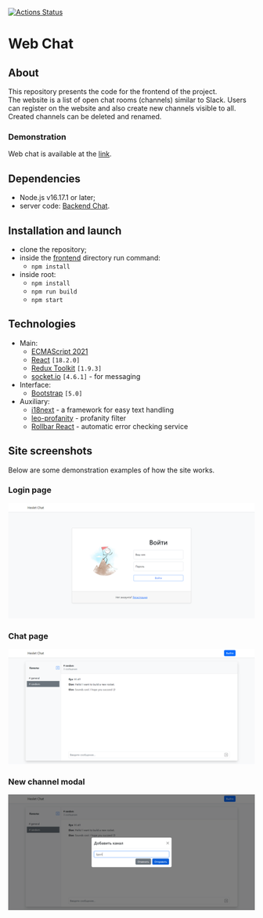 [![Actions Status](https://github.com/Frit027/frontend-project-12/workflows/hexlet-check/badge.svg)](https://github.com/Frit027/frontend-project-12/actions)

# Web Chat

## About
This repository presents the code for the frontend of the project.  
The website is a list of open chat rooms (channels) similar to Slack.
Users can register on the website and also create new channels visible to all.
Created channels can be deleted and renamed.

### Demonstration
Web chat is available at the [link](https://frontend-project-12-production-bf25.up.railway.app/).

## Dependencies
- Node.js v16.17.1 or later;
- server code: [Backend Chat](https://github.com/hexlet-components/project-js-chat-backend).

## Installation and launch
- clone the repository;
- inside the [frontend](frontend) directory run command:
    - `npm install`
- inside root:
  - `npm install`
  - `npm run build`
  - `npm start`

## Technologies
- Main:
  - [ECMAScript 2021](https://www.w3schools.com/js/js_2021.asp)
  - [React](https://react.dev/) `[18.2.0]`
  - [Redux Toolkit](https://redux-toolkit.js.org/) `[1.9.3]`
  - [socket.io](https://socket.io/) `[4.6.1]` - for messaging
- Interface:
  - [Bootstrap](https://getbootstrap.com/) `[5.0]`
- Auxiliary:
  - [i18next](https://www.i18next.com/) - a framework for easy text handling
  - [leo-profanity](https://github.com/jojoee/leo-profanity) - profanity filter
  - [Rollbar React](https://docs.rollbar.com/docs/react) - automatic error checking service

## Site screenshots
Below are some demonstration examples of how the site works.
### Login page
![Login page](screenshots/login.png "Login page")
### Chat page
![Chat page](screenshots/chat.png "Chat page")
### New channel modal
![New channel modal](screenshots/new-channel.png "New channel modal")
